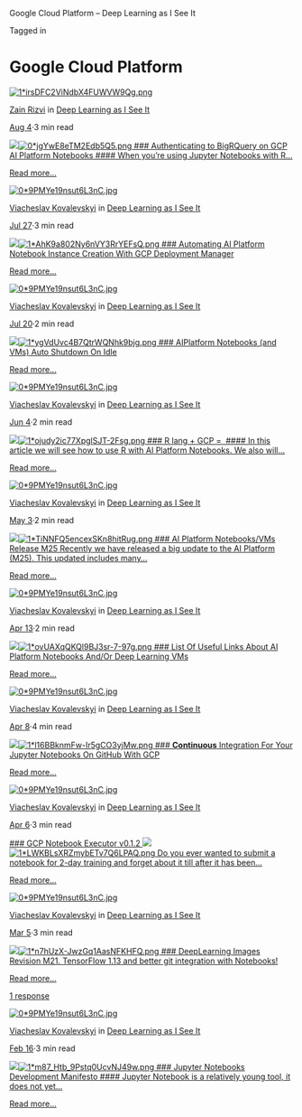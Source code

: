 Google Cloud Platform – Deep Learning as I See It

Tagged in

# Google Cloud Platform

[![1*irsDFC2ViNdbX4FUWVW9Qg.png](../_resources/9c29a71d372812adccd32476e131c532.png)](https://blog.kovalevskyi.com/@ZainRzv)

[Zain Rizvi](https://blog.kovalevskyi.com/@ZainRzv?source=---------0-----------------------) in [Deep Learning as I See It](https://blog.kovalevskyi.com/?source=---------0-----------------------)

[Aug 4](https://blog.kovalevskyi.com/authenticating-to-bigrquery-on-gcp-ai-platform-notebooks-8128322a4c46?source=---------0-----------------------)·3 min read

[      ![](../_resources/56bffca04b721feebce996e4cd9d9ffa.png)![0*jgYwE8eTM2Edb5Q5.png](../_resources/7a5c388514b440db3d6fae3d9702c3a8.png)    ### Authenticating to BigRQuery on GCP AI Platform Notebooks  #### When you’re using Jupyter Notebooks with R…](https://blog.kovalevskyi.com/authenticating-to-bigrquery-on-gcp-ai-platform-notebooks-8128322a4c46?source=---------0-----------------------)

[Read more…](https://blog.kovalevskyi.com/authenticating-to-bigrquery-on-gcp-ai-platform-notebooks-8128322a4c46?source=---------0-----------------------)

[![0*9PMYe19nsut6L3nC.jpg](../_resources/4c0e7867f8eca4b04711c95c56f6949b.jpg)](https://blog.kovalevskyi.com/@b0noi)

[Viacheslav Kovalevskyi](https://blog.kovalevskyi.com/@b0noi?source=---------1-----------------------) in [Deep Learning as I See It](https://blog.kovalevskyi.com/?source=---------1-----------------------)

[Jul 27](https://blog.kovalevskyi.com/automating-ai-platform-notebook-instance-creation-with-gcp-deployment-manager-d4f704c786d1?source=---------1-----------------------)·3 min read

[      ![](../_resources/b0516ea5c163bde33163ef5728c6bba2.png)![1*AhK9a802Ny6nVY3RrYEFsQ.png](../_resources/ed0adbd4f7ea8e20d84a8b526e3a39e2.png)    ### Automating AI Platform Notebook Instance Creation With GCP Deployment Manager](https://blog.kovalevskyi.com/automating-ai-platform-notebook-instance-creation-with-gcp-deployment-manager-d4f704c786d1?source=---------1-----------------------)

[Read more…](https://blog.kovalevskyi.com/automating-ai-platform-notebook-instance-creation-with-gcp-deployment-manager-d4f704c786d1?source=---------1-----------------------)

[![0*9PMYe19nsut6L3nC.jpg](../_resources/4c0e7867f8eca4b04711c95c56f6949b.jpg)](https://blog.kovalevskyi.com/@b0noi)

[Viacheslav Kovalevskyi](https://blog.kovalevskyi.com/@b0noi?source=---------2-----------------------) in [Deep Learning as I See It](https://blog.kovalevskyi.com/?source=---------2-----------------------)

[Jul 20](https://blog.kovalevskyi.com/aiplatform-notebooks-and-vms-auto-shutdown-on-idle-dd94ed3d4724?source=---------2-----------------------)·2 min read

[      ![](../_resources/a72ad858642829b5a7a4fb6d28bd61e2.png)![1*ygVdUvc4B7QtrWQNhk9bjg.png](../_resources/e9dd9cfdd5f37f763e61ab2565ce3c90.png)    ### AIPlatform Notebooks (and VMs) Auto Shutdown On Idle](https://blog.kovalevskyi.com/aiplatform-notebooks-and-vms-auto-shutdown-on-idle-dd94ed3d4724?source=---------2-----------------------)

[Read more…](https://blog.kovalevskyi.com/aiplatform-notebooks-and-vms-auto-shutdown-on-idle-dd94ed3d4724?source=---------2-----------------------)

[![0*9PMYe19nsut6L3nC.jpg](../_resources/4c0e7867f8eca4b04711c95c56f6949b.jpg)](https://blog.kovalevskyi.com/@b0noi)

[Viacheslav Kovalevskyi](https://blog.kovalevskyi.com/@b0noi?source=---------3-----------------------) in [Deep Learning as I See It](https://blog.kovalevskyi.com/?source=---------3-----------------------)

[Jun 4](https://blog.kovalevskyi.com/r-lang-gcp-5f1b76e5c6af?source=---------3-----------------------)·2 min read

[      ![](../_resources/ce4392c2bc819533b0b99eeb03611f22.png)![1*ojudy2ic77XpglSJT-2Fsg.png](../_resources/fc37433b9e0d29ce9e86705caa078e11.png)    ### R lang + GCP =   #### In this article we will see how to use R with AI Platform Notebooks. We also will…](https://blog.kovalevskyi.com/r-lang-gcp-5f1b76e5c6af?source=---------3-----------------------)

[Read more…](https://blog.kovalevskyi.com/r-lang-gcp-5f1b76e5c6af?source=---------3-----------------------)

[![0*9PMYe19nsut6L3nC.jpg](../_resources/4c0e7867f8eca4b04711c95c56f6949b.jpg)](https://blog.kovalevskyi.com/@b0noi)

[Viacheslav Kovalevskyi](https://blog.kovalevskyi.com/@b0noi?source=---------4-----------------------) in [Deep Learning as I See It](https://blog.kovalevskyi.com/?source=---------4-----------------------)

[May 3](https://blog.kovalevskyi.com/ai-platform-notebooks-vms-release-m25-18b25f756240?source=---------4-----------------------)·2 min read

[      ![](../_resources/3d282848a486c8e7de50a747547e967a.png)![1*TiNNFQ5encexSKn8hitRug.png](../_resources/eb08cb10ab4e7a300b2c299d45b9c272.png)    ### AI Platform Notebooks/VMs Release M25  Recently we have released a big update to the AI Platform (M25). This updated includes many…](https://blog.kovalevskyi.com/ai-platform-notebooks-vms-release-m25-18b25f756240?source=---------4-----------------------)

[Read more…](https://blog.kovalevskyi.com/ai-platform-notebooks-vms-release-m25-18b25f756240?source=---------4-----------------------)

[![0*9PMYe19nsut6L3nC.jpg](../_resources/4c0e7867f8eca4b04711c95c56f6949b.jpg)](https://blog.kovalevskyi.com/@b0noi)

[Viacheslav Kovalevskyi](https://blog.kovalevskyi.com/@b0noi?source=---------5-----------------------) in [Deep Learning as I See It](https://blog.kovalevskyi.com/?source=---------5-----------------------)

[Apr 13](https://blog.kovalevskyi.com/list-of-useful-links-about-ai-platform-notebooks-and-or-deep-learning-vms-31f89e5a3705?source=---------5-----------------------)·2 min read

[      ![](../_resources/dce2b5a230e88ffd60ff8ccba0811b59.png)![1*ovUAXqQKQl9BJ3sr-7-97g.png](../_resources/449fb1c305748c27f90bcd935bea2d28.png)    ### List Of Useful Links About AI Platform Notebooks And/Or Deep Learning VMs](https://blog.kovalevskyi.com/list-of-useful-links-about-ai-platform-notebooks-and-or-deep-learning-vms-31f89e5a3705?source=---------5-----------------------)

[Read more…](https://blog.kovalevskyi.com/list-of-useful-links-about-ai-platform-notebooks-and-or-deep-learning-vms-31f89e5a3705?source=---------5-----------------------)

[![0*9PMYe19nsut6L3nC.jpg](../_resources/4c0e7867f8eca4b04711c95c56f6949b.jpg)](https://blog.kovalevskyi.com/@b0noi)

[Viacheslav Kovalevskyi](https://blog.kovalevskyi.com/@b0noi?source=---------6-----------------------) in [Deep Learning as I See It](https://blog.kovalevskyi.com/?source=---------6-----------------------)

[Apr 8](https://blog.kovalevskyi.com/continues-integration-for-your-jupyter-notebooks-on-github-with-gcp-f72af5b08bcd?source=---------6-----------------------)·4 min read

[      ![](../_resources/4dcd12eaffd76845c6757276f3cf2352.png)![1*l16BBknmFw-Ir5gCO3yjMw.png](../_resources/8c34da284f4ab1b6927ed24943763086.png)    ### **Continuous** Integration For Your Jupyter Notebooks On GitHub With GCP](https://blog.kovalevskyi.com/continues-integration-for-your-jupyter-notebooks-on-github-with-gcp-f72af5b08bcd?source=---------6-----------------------)

[Read more…](https://blog.kovalevskyi.com/continues-integration-for-your-jupyter-notebooks-on-github-with-gcp-f72af5b08bcd?source=---------6-----------------------)

[![0*9PMYe19nsut6L3nC.jpg](../_resources/4c0e7867f8eca4b04711c95c56f6949b.jpg)](https://blog.kovalevskyi.com/@b0noi)

[Viacheslav Kovalevskyi](https://blog.kovalevskyi.com/@b0noi?source=---------7-----------------------) in [Deep Learning as I See It](https://blog.kovalevskyi.com/?source=---------7-----------------------)

[Apr 6](https://blog.kovalevskyi.com/gcp-notebook-executor-v0-1-2-8e37abd6fae1?source=---------7-----------------------)·3 min read

[    ### GCP Notebook Executor v0.1.2      ![](../_resources/2a4e27dadbd6bfb171ea6af5ee4ee9ca.png)![1*LWKBLsXRZmybETv7Q6LPAQ.png](../_resources/338d16a07993be94cdfe05f6bfe8f1ee.png)    Do you ever wanted to submit a notebook for 2-day training and forget about it till after it has been…](https://blog.kovalevskyi.com/gcp-notebook-executor-v0-1-2-8e37abd6fae1?source=---------7-----------------------)

[Read more…](https://blog.kovalevskyi.com/gcp-notebook-executor-v0-1-2-8e37abd6fae1?source=---------7-----------------------)

[![0*9PMYe19nsut6L3nC.jpg](../_resources/4c0e7867f8eca4b04711c95c56f6949b.jpg)](https://blog.kovalevskyi.com/@b0noi)

[Viacheslav Kovalevskyi](https://blog.kovalevskyi.com/@b0noi?source=---------8-----------------------) in [Deep Learning as I See It](https://blog.kovalevskyi.com/?source=---------8-----------------------)

[Mar 5](https://blog.kovalevskyi.com/deeplearning-images-revision-m21-8f9830d61de5?source=---------8-----------------------)·3 min read

[      ![](../_resources/c5955c0acb56a933c009e3be8727ed38.png)![1*n7hUzX-JwzGq1AasNFKHFQ.png](../_resources/03723be58c653bd0fb92cdd5da13bbee.png)    ### DeepLearning Images Revision M21. TensorFlow 1.13 and better git integration with Notebooks!](https://blog.kovalevskyi.com/deeplearning-images-revision-m21-8f9830d61de5?source=---------8-----------------------)

[Read more…](https://blog.kovalevskyi.com/deeplearning-images-revision-m21-8f9830d61de5?source=---------8-----------------------)

[1 response](https://blog.kovalevskyi.com/deeplearning-images-revision-m21-8f9830d61de5?source=---------8-----------------------#--responses)

[![0*9PMYe19nsut6L3nC.jpg](../_resources/4c0e7867f8eca4b04711c95c56f6949b.jpg)](https://blog.kovalevskyi.com/@b0noi)

[Viacheslav Kovalevskyi](https://blog.kovalevskyi.com/@b0noi?source=---------9-----------------------) in [Deep Learning as I See It](https://blog.kovalevskyi.com/?source=---------9-----------------------)

[Feb 16](https://blog.kovalevskyi.com/jupyter-notebooks-development-manifesto-88a1ddb24581?source=---------9-----------------------)·3 min read

[      ![](../_resources/5e4f992c59d3ab3bdf13d03648a77ac7.png)![1*m87_Htb_9Pstq0UcvNJ49w.png](../_resources/990d960cdcdd20ea53a356be0bbea15f.png)    ### Jupyter Notebooks Development Manifesto  #### Jupyter Notebook is a relatively young tool, it does not yet…](https://blog.kovalevskyi.com/jupyter-notebooks-development-manifesto-88a1ddb24581?source=---------9-----------------------)

[Read more…](https://blog.kovalevskyi.com/jupyter-notebooks-development-manifesto-88a1ddb24581?source=---------9-----------------------)